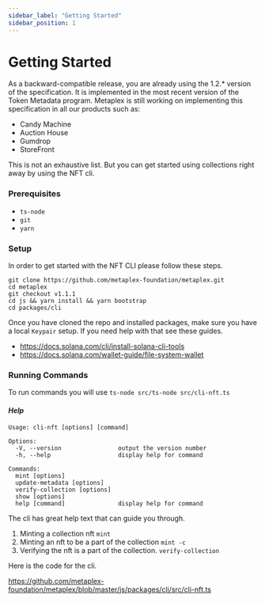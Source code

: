 ```yaml
---
sidebar_label: "Getting Started"
sidebar_position: 1
---
```


# Getting Started

As a backward-compatible release, you are already using the 1.2.* version of the
specification. It is implemented in the most recent version of the Token
Metadata program. Metaplex is still working on implementing this
specification in all our products such as:

- Candy Machine
- Auction House
- Gumdrop
- StoreFront

This is not an exhaustive list. But you can get started using collections right away by using the NFT cli.

### Prerequisites

- `ts-node`
- `git`
- `yarn`

### Setup

In order to get started with the NFT CLI please follow these steps.

```
git clone https://github.com/metaplex-foundation/metaplex.git
cd metaplex
git checkout v1.1.1
cd js && yarn install && yarn bootstrap
cd packages/cli
```

Once you have cloned the repo and installed packages, make sure you have a local `Keypair` setup. If you need help with that see these guides.

- https://docs.solana.com/cli/install-solana-cli-tools
- https://docs.solana.com/wallet-guide/file-system-wallet

### Running Commands

To run commands you will use
`ts-node src/ts-node src/cli-nft.ts`

#### _Help_

```
Usage: cli-nft [options] [command]

Options:
  -V, --version                output the version number
  -h, --help                   display help for command

Commands:
  mint [options]
  update-metadata [options]
  verify-collection [options]
  show [options]
  help [command]               display help for command
```

The cli has great help text that can guide you through.

1. Minting a collection nft `mint`
2. Minting an nft to be a part of the collection `mint -c `
3. Verifying the nft is a part of the collection. `verify-collection`

Here is the code for the cli.

https://github.com/metaplex-foundation/metaplex/blob/master/js/packages/cli/src/cli-nft.ts


[Token Metadata program]: https://github.com/metaplex-foundation/metaplex-program-library/tree/master/token-metadata